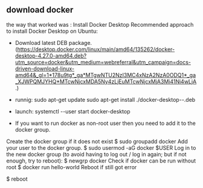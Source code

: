 ## download docker
the way that worked was :
Install Docker Desktop
Recommended approach to install Docker Desktop on Ubuntu:

- Download latest DEB package.(https://desktop.docker.com/linux/main/amd64/135262/docker-desktop-4.27.0-amd64.deb?utm_source=docker&utm_medium=webreferral&utm_campaign=docs-driven-download-linux-amd64&_gl=1*178u9tg*_ga*MTgwNTU2NzI3MC4xNzA2NzA0ODQ1*_ga_XJWPQMJYHQ*MTcwNjcxMDA5Ny4zLjEuMTcwNjcxMjA3Mi41Ni4wLjA.)


- runnig:
sudo apt-get update
sudo apt-get install ./docker-desktop-<version>-<arch>.deb

- launch:
systemctl --user start docker-desktop

- If you want to run docker as non-root user then you need to add it to the docker group.

Create the docker group if it does not exist
$ sudo groupadd docker
Add your user to the docker group.
$ sudo usermod -aG docker $USER
Log in to the new docker group (to avoid having to log out / log in again; but if not enough, try to reboot):
$ newgrp docker
Check if docker can be run without root
$ docker run hello-world
Reboot if still got error

$ reboot